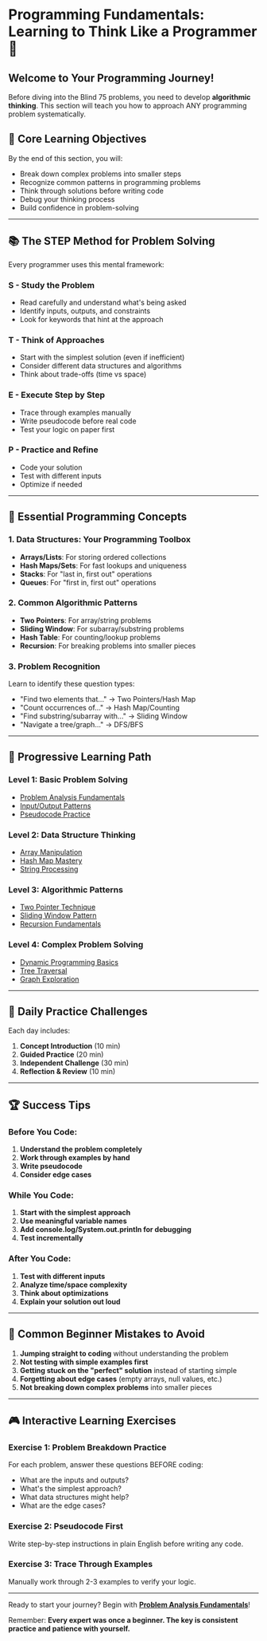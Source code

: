 # Programming Fundamentals: Learning to Think Like a Programmer 🧠

## Welcome to Your Programming Journey! 

Before diving into the Blind 75 problems, you need to develop **algorithmic thinking**. This section will teach you how to approach ANY programming problem systematically.

## 🎯 Core Learning Objectives

By the end of this section, you will:
- Break down complex problems into smaller steps
- Recognize common patterns in programming problems
- Think through solutions before writing code
- Debug your thinking process
- Build confidence in problem-solving

---

## 📚 The STEP Method for Problem Solving

Every programmer uses this mental framework:

### **S** - Study the Problem
- Read carefully and understand what's being asked
- Identify inputs, outputs, and constraints
- Look for keywords that hint at the approach

### **T** - Think of Approaches  
- Start with the simplest solution (even if inefficient)
- Consider different data structures and algorithms
- Think about trade-offs (time vs space)

### **E** - Execute Step by Step
- Trace through examples manually
- Write pseudocode before real code
- Test your logic on paper first

### **P** - Practice and Refine
- Code your solution
- Test with different inputs
- Optimize if needed

---

## 🔧 Essential Programming Concepts

### 1. Data Structures: Your Programming Toolbox
- **Arrays/Lists**: For storing ordered collections
- **Hash Maps/Sets**: For fast lookups and uniqueness
- **Stacks**: For "last in, first out" operations
- **Queues**: For "first in, first out" operations

### 2. Common Algorithmic Patterns
- **Two Pointers**: For array/string problems
- **Sliding Window**: For subarray/substring problems  
- **Hash Table**: For counting/lookup problems
- **Recursion**: For breaking problems into smaller pieces

### 3. Problem Recognition
Learn to identify these question types:
- "Find two elements that..." → Two Pointers/Hash Map
- "Count occurrences of..." → Hash Map/Counting
- "Find substring/subarray with..." → Sliding Window
- "Navigate a tree/graph..." → DFS/BFS

---

## 🚀 Progressive Learning Path

### Level 1: Basic Problem Solving
- [Problem Analysis Fundamentals](./01-problem-analysis/)
- [Input/Output Patterns](./02-input-output/)
- [Pseudocode Practice](./03-pseudocode/)

### Level 2: Data Structure Thinking
- [Array Manipulation](./04-arrays/)
- [Hash Map Mastery](./05-hashmaps/)
- [String Processing](./06-strings/)

### Level 3: Algorithmic Patterns
- [Two Pointer Technique](./07-two-pointers/)
- [Sliding Window Pattern](./08-sliding-window/)
- [Recursion Fundamentals](./09-recursion/)

### Level 4: Complex Problem Solving
- [Dynamic Programming Basics](./10-dynamic-programming/)
- [Tree Traversal](./11-trees/)
- [Graph Exploration](./12-graphs/)

---

## 🎲 Daily Practice Challenges

Each day includes:
1. **Concept Introduction** (10 min)
2. **Guided Practice** (20 min) 
3. **Independent Challenge** (30 min)
4. **Reflection & Review** (10 min)

---

## 🏆 Success Tips

### Before You Code:
1. **Understand the problem completely**
2. **Work through examples by hand**
3. **Write pseudocode**
4. **Consider edge cases**

### While You Code:
1. **Start with the simplest approach**
2. **Use meaningful variable names**
3. **Add console.log/System.out.println for debugging**
4. **Test incrementally**

### After You Code:
1. **Test with different inputs**
2. **Analyze time/space complexity**
3. **Think about optimizations**
4. **Explain your solution out loud**

---

## 🤔 Common Beginner Mistakes to Avoid

1. **Jumping straight to coding** without understanding the problem
2. **Not testing with simple examples first**
3. **Getting stuck on the "perfect" solution** instead of starting simple
4. **Forgetting about edge cases** (empty arrays, null values, etc.)
5. **Not breaking down complex problems** into smaller pieces

---

## 🎮 Interactive Learning Exercises

### Exercise 1: Problem Breakdown Practice
For each problem, answer these questions BEFORE coding:
- What are the inputs and outputs?
- What's the simplest approach?
- What data structures might help?
- What are the edge cases?

### Exercise 2: Pseudocode First
Write step-by-step instructions in plain English before writing any code.

### Exercise 3: Trace Through Examples
Manually work through 2-3 examples to verify your logic.

---

Ready to start your journey? Begin with **[Problem Analysis Fundamentals](./01-problem-analysis/)**!

Remember: **Every expert was once a beginner. The key is consistent practice and patience with yourself.**